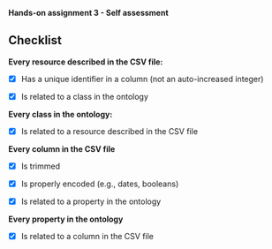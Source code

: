**Hands-on assignment 3 - Self assessment**

## Checklist

**Every resource described in the CSV file:**

- [x] Has a unique identifier in a column (not an auto-increased integer)

- [x] Is related to a class in the ontology

**Every class in the ontology:**

- [x] Is related to a resource described in the CSV file

**Every column in the CSV file**

- [x] Is trimmed

- [x] Is properly encoded (e.g., dates, booleans)

- [x] Is related to a property in the ontology


**Every property in the ontology**

- [x] Is related to a column in the CSV file